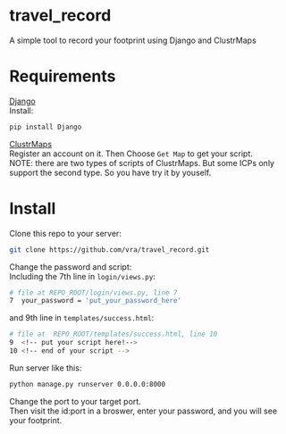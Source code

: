 # travel_record
A simple tool to record your footprint using Django and ClustrMaps

# Requirements
[Django](https://www.djangoproject.com/)  
Install:  
```bash
pip install Django
```
[ClustrMaps](https://clustrmaps.com/)  
 Register an account on it. Then Choose `Get Map` to get your script.  
 NOTE: there are two types of scripts of ClustrMaps. But some ICPs only support the second type. So you have try it by youself.

# Install
Clone this repo to your server:
```bash
git clone https://github.com/vra/travel_record.git
```
Change the password and script:  
Including the 7th line in `login/views.py`:
```bash
# file at REPO_ROOT/login/views.py, line 7
7  your_password = 'put_your_password_here' 
```
 and 9th line in `templates/success.html`:
```bash
# file at  REPO_ROOT/templates/success.html, line 10
9  <!-- put your script here!-->
10 <!-- end of your script --> 
```
Run server like this:
```bash
python manage.py runserver 0.0.0.0:8000
```
 Change the port to your target port.  
 Then visit the id:port in a broswer, enter your password, and you will see your footprint.
